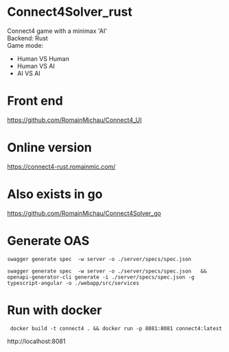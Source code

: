 # Connect4Solver_rust
Connect4 game with a minimax 'AI'    
Backend: Rust  
Game mode:
- Human VS Human
- Human VS AI
- AI VS AI

# Front end
https://github.com/RomainMichau/Connect4_UI

# Online version
https://connect4-rust.romainmic.com/

# Also exists in go
https://github.com/RomainMichau/Connect4Solver_go

# Generate OAS

```
swagger generate spec  -w server -o ./server/specs/spec.json   
```

```
swagger generate spec  -w server -o ./server/specs/spec.json   &&  openapi-generator-cli generate -i ./server/specs/spec.json -g typescript-angular -o ./webapp/src/services 
```

# Run with docker
```
 docker build -t connect4 . && docker run -p 8081:8081 connect4:latest
```
http://localhost:8081
